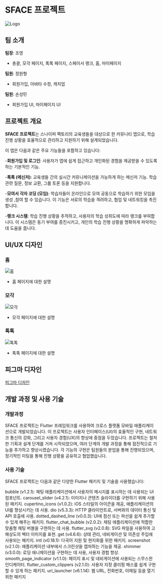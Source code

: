 # SFACE 프로젝트
![Logo](https://github.com/gitjoyoung/space-flutter/assets/126527025/9bdae168-219d-4f6e-a2d2-47e3ae8f6ce0)

## 팀 소개
**팀장**: 조영
- 총괄, 모각 페이지, 톡톡 페이지, 스페이서 랭크, 홈, 마이페이지

**팀원**: 정원형
- 회원가입, 아바타 수정, 캐치업

**팀원**: 손성민
- 회원가입 UI, 마이페이지 UI

## 프로젝트 개요
**SFACE 프로젝트**는 스나이퍼 팩토리의 교육생들을 대상으로 한 커뮤니티 앱으로, 
학습 진행 상황을 효율적으로 관리하고 지원하기 위해 설계되었습니다. 

이 앱은 다음과 같은 주요 기능들을 포함하고 있습니다:

-**회원가입 및 로그인**: 사용자가 앱에 쉽게 접근하고 개인화된 경험을 제공받을 수 있도록 하는 기본적인 기능.

-**톡톡 (메신저)**: 교육생들 간의 실시간 커뮤니케이션을 가능하게 하는 메신저 기능. 학습 관련 질문, 정보 교환, 그룹 토론 등을 지원합니다.

-**모여서 각자 코딩 (모임)**: 학습자들이 온라인으로 모여 공동으로 학습하기 위한 모임을 생성 ,참여 할 수 있습니다. 
이 기능은 서로의 학습을 격려하고, 협업 및 네트워킹을 촉진합니다.

-**랭크 시스템**: 학습 진행 상황을 추적하고, 사용자의 학습 성취도에 따라 랭크를 부여합니다. 이 시스템은 동기 부여를 증진시키고, 개인의 학습 진행 상황을 명확하게 파악하는 데 도움을 줍니다.

## UI/UX 디자인


### 홈
![홈](https://github.com/9weeks-flutter-sface/Higher/assets/126527025/e5a96cfc-4125-4b79-8ea2-5f19f496704b)
- 홈 페이지에 대한 설명

### 모각
![모각](https://github.com/9weeks-flutter-sface/Higher/assets/126527025/023de647-9621-424d-9962-b1bca0b5d0e5)
- 모각 페이지에 대한 설명

### 톡톡
![톡톡](https://github.com/9weeks-flutter-sface/Higher/assets/126527025/d0eb5d19-7b01-4da6-9632-176dbdf31d56)
- 톡톡 페이지에 대한 설명

## 피그마 디자인
[피그마 디자인](https://www.figma.com/file/KHF3vIjf5KLFFVqKCEwiL6/Design-SFACE?type=design&node-id=0-1&mode=design&t=lHJs2Xly7gkHYMaU-0)

## 개발 과정 및 사용 기술
### 개발과정 
SFACE 프로젝트는 Flutter 프레임워크를 사용하여 크로스 플랫폼 모바일 애플리케이션으로 개발되었습니다. 이 프로젝트는 사용자 인터페이스(UI)의 효율적인 구현, 네트워크 통신의 강화, 그리고 사용자 경험(UX)의 향상에 중점을 두었습니다.
프로젝트는 철저한 기획과 설계 단계를 거쳐 시작되었으며, 여러 단계의 개발 과정을 통해 점진적으로 기능을 추가하고 향상시켰습니다. 각 기능의 구현은 팀원들의 분업을 통해 진행되었으며, 정기적인 미팅을 통해 진행 상황을 공유하고 협업했습니다.

### 사용 기술
SFACE 프로젝트는 다음과 같은 다양한 Flutter 패키지 및 기술을 사용했습니다:

bubble (v1.2.1): 채팅 애플리케이션에서 사용자의 메시지를 표시하는 데 사용되는 UI 컴포넌트.
carousel_slider (v4.2.1): 이미지나 콘텐츠 슬라이더를 구현하기 위해 사용된 패키지.
cupertino_icons (v1.0.2): iOS 스타일의 아이콘을 제공, 애플리케이션의 UI를 향상시키는 데 사용.
dio (v5.3.3): HTTP 클라이언트로, 서버와의 데이터 통신 및 API 호출에 사용.
dotted_dashed_line (v0.0.3): UI에 점선 또는 파선을 쉽게 추가할 수 있게 해주는 패키지.
flutter_chat_bubble (v2.0.2): 채팅 애플리케이션에 적합한 맞춤형 채팅 버블을 구현하는 데 사용.
flutter_svg (v2.0.8): SVG 파일을 사용하여 고해상도의 벡터 이미지를 표현.
get (v4.6.6): 상태 관리, 네비게이션 및 의존성 주입에 사용되는 패키지.
intl (v0.18.1): 다국어 지원 및 현지화를 위한 패키지.
screenshot (v2.1.0): 애플리케이션 내부에서 스크린샷을 캡처하는 기능을 제공.
shimmer (v3.0.0): 로딩 애니메이션을 구현하는 데 사용, 사용자 경험 향상.
smooth_page_indicator (v1.1.0): 페이지 표시 및 네비게이션에 사용되는 스무스한 인디케이터.
flutter_custom_clippers (v2.1.0): 사용자 지정 클리핑 패스를 쉽게 구현할 수 있게 하는 패키지.
url_launcher (v6.1.14): 웹 URL, 전화번호, 이메일 등을 열기 위한 패키지
